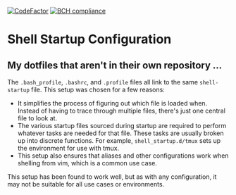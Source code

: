 [![CodeFactor](https://www.codefactor.io/repository/github/harleypig/dotfiles/badge)](https://www.codefactor.io/repository/github/harleypig/dotfiles)
[![BCH compliance](https://bettercodehub.com/edge/badge/harleypig/dotfiles?branch=master)](https://bettercodehub.com/)

# Shell Startup Configuration

## My dotfiles that aren't in their own repository ...

The `.bash_profile`, `.bashrc`, and `.profile` files all link to the same
`shell-startup` file. This setup was chosen for a few reasons:

* It simplifies the process of figuring out which file is loaded when. Instead
of having to trace through multiple files, there's just one central file to
look at.
* The various startup files sourced during startup are required to perform
whatever tasks are needed for that file. These tasks are usually broken up
into discrete functions. For example, `shell_startup.d/tmux` sets up the
environment for use with tmux.
* This setup also ensures that aliases and other configurations work when
shelling from vim, which is a common use case.

This setup has been found to work well, but as with any configuration, it may
not be suitable for all use cases or environments.
